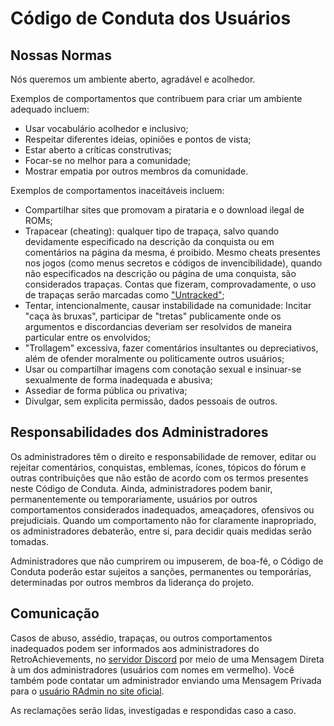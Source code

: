 # Código de Conduta dos Usuários

## Nossas Normas

Nós queremos um ambiente aberto, agradável e acolhedor.

Exemplos de comportamentos que contribuem para criar um ambiente adequado incluem:

- Usar vocabulário acolhedor e inclusivo;
- Respeitar diferentes ideias, opiniões e pontos de vista;
- Estar aberto a críticas construtivas;
- Focar-se no melhor para a comunidade;
- Mostrar empatia por outros membros da comunidade.

Exemplos de comportamentos inaceitáveis incluem:

- Compartilhar sites que promovam a pirataria e o download ilegal de ROMs;
- Trapacear (cheating): qualquer tipo de trapaça, salvo quando devidamente especificado na descrição da conquista ou em comentários na página da mesma, é proibido. Mesmo cheats presentes nos jogos (como menus secretos e códigos de invencibilidade), quando não especificados na descrição ou página de uma conquista, são considerados trapaças. Contas que fizeram, comprovadamente, o uso de trapaças serão marcadas como ["Untracked"](/pt/guidelines/users/global-leaderboard-and-achievement-hunting-rules#untracked);
- Tentar, intencionalmente, causar instabilidade na comunidade: Incitar "caça às bruxas", participar de "tretas" publicamente onde os argumentos e discordancias deveriam ser resolvidos de maneira particular entre os envolvidos;
- "Trollagem" excessiva, fazer comentários insultantes ou depreciativos, além de ofender moralmente ou politicamente outros usuários;
- Usar ou compartilhar imagens com conotação sexual e insinuar-se sexualmente de forma inadequada e abusiva;
- Assediar de forma pública ou privativa;
- Divulgar, sem explicita permissão, dados pessoais de outros.

## Responsabilidades dos Administradores

Os administradores têm o direito e responsabilidade de remover, editar ou rejeitar comentários, conquistas, emblemas, ícones, tópicos do fórum e outras contribuições que não estão de acordo com os termos presentes neste Código de Conduta. Ainda, administradores podem banir, permanentemente ou temporariamente, usuários por outros comportamentos considerados inadequados, ameaçadores, ofensivos ou prejudiciais. Quando um comportamento não for claramente inapropriado, os administradores debaterão, entre si, para decidir quais medidas serão tomadas.

Administradores que não cumprirem ou impuserem, de boa-fé, o Código de Conduta poderão estar sujeitos a sanções, permanentes ou temporárias, determinadas por outros membros da liderança do projeto.

## Comunicação

Casos de abuso, assédio, trapaças, ou outros comportamentos inadequados podem ser informados aos administradores do RetroAchievements, no [servidor Discord](https://discord.gg/dq2E4hE) por meio de uma Mensagem Direta à um dos administradores (usuários com nomes em vermelho). Você também pode contatar um administrador enviando uma Mensagem Privada para o [usuário RAdmin no site oficial](https://retroachievements.org/user/RAdmin).

As reclamações serão lidas, investigadas e respondidas caso a caso.
